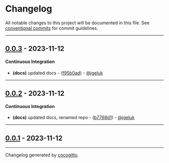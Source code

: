 # Changelog
All notable changes to this project will be documented in this file. See [conventional commits](https://www.conventionalcommits.org/) for commit guidelines.

- - -
## [0.0.3](https://github.com/EKGF/terraform-neptune/compare/0.0.2..0.0.3) - 2023-11-12
#### Continuous Integration
- **(docs)** updated docs - ([f95b0ad](https://github.com/EKGF/terraform-neptune/commit/f95b0adf762bc8621d33f6bd88529049a02dd679)) - [@jgeluk](https://github.com/jgeluk)

- - -

## [0.0.2](https://github.com/EKGF/terraform-neptune/compare/0.0.1..0.0.2) - 2023-11-12
#### Continuous Integration
- **(docs)** updated docs, renamed repo - ([b7768d1](https://github.com/EKGF/terraform-neptune/commit/b7768d13829fdcf723a3bd2d5079fa36d07e7440)) - [@jgeluk](https://github.com/jgeluk)

- - -

## [0.0.1](https://github.com/EKGF/terraform-neptune/compare/2c88853d8104f23782234297e4b63810b43826d9..0.0.1) - 2023-11-12

- - -

Changelog generated by [cocogitto](https://github.com/cocogitto/cocogitto).